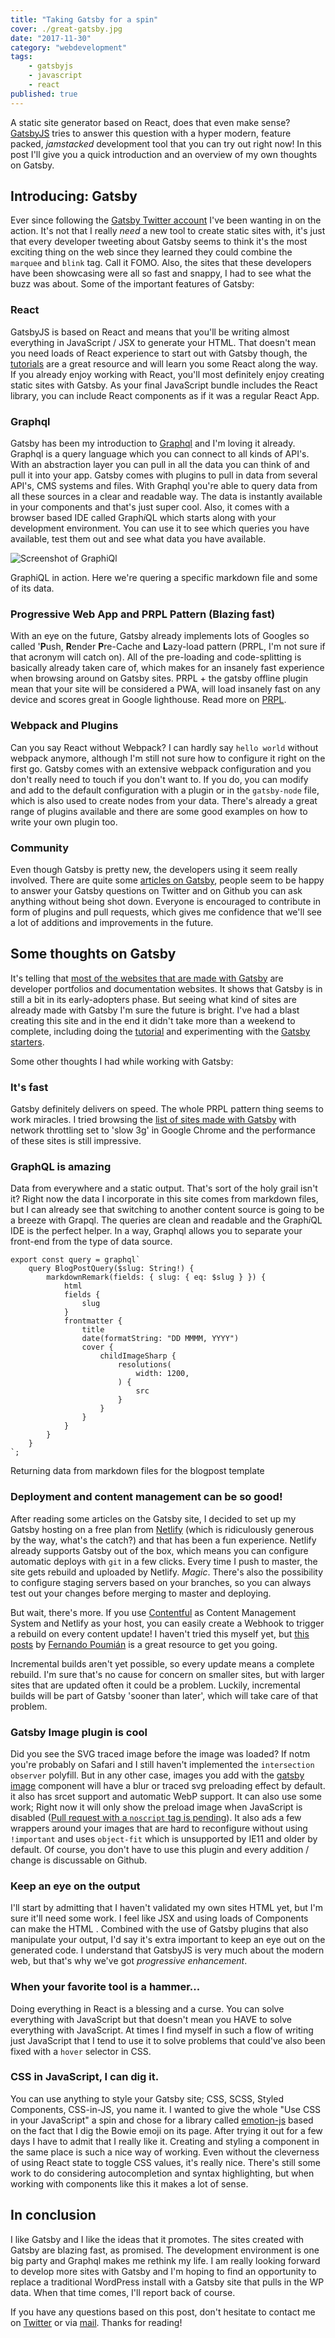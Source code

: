 ```yaml
---
title: "Taking Gatsby for a spin"
cover: ./great-gatsby.jpg
date: "2017-11-30"
category: "webdevelopment"
tags:
    - gatsbyjs
    - javascript
    - react
published: true
---
```


A static site generator based on React, does that even make sense? [GatsbyJS](https://gatsbyjs.org/) tries to answer this question with a hyper modern, feature packed, *jamstacked* development tool that you can try out right now! In this post I'll give you a quick introduction and an overview of my own thoughts on Gatsby.

## Introducing: Gatsby
Ever since following the [Gatsby Twitter account](https://twitter.com/gatsbyjs) I've been wanting in on the action. It's not that I really *need* a new tool to create static sites with, it's just that every developer tweeting about Gatsby seems to think it's the most exciting thing on the web since they learned they could combine the `marquee` and `blink` tag. Call it FOMO. Also, the sites that these developers have been showcasing were all so fast and snappy, I had to see what the buzz was about. 
Some of the important features of Gatsby:

### React

GatsbyJS is based on React and means that you'll be writing almost everything in JavaScript / JSX to generate your HTML. That doesn't mean you need loads of React experience to start out with Gatsby though, the [tutorials](https://www.gatsbyjs.org/tutorial/) are a great resource and will learn you some React along the way. If you already enjoy working with React, you'll most definitely enjoy creating static sites with Gatsby. As your final JavaScript bundle includes the React library, you can include React components as if it was a regular React App.

### Graphql

Gatsby has been my introduction to [Graphql](http://graphql.org/learn/) and I'm loving it already. Graphql is a query language which you can connect to all kinds of API's. With an abstraction layer you can pull in all the data you can think of and pull it into your app. Gatsby comes with plugins to pull in data from several API's, CMS systems and files. With Graphql you're able to query data from all these sources in a clear and readable way. The data is instantly available in your components and that's just super cool. Also, it comes with a browser based IDE called Graph*i*QL which starts along with your development environment. You can use it to see which queries you have available, test them out and see what data you have available.

<div class='caption'>

![Screenshot of GraphiQl](./grahiql_screenshot.png "GraphiQL")
<p class='caption__text'>
    GraphiQL in action. Here we're quering a specific markdown file and some of its data. 
</p>
</div>

### Progressive Web App and PRPL Pattern (Blazing fast)
With an eye on the future, Gatsby already implements lots of Googles so called '**P**ush, **R**ender **P**re-Cache and **L**azy-load pattern (PRPL, I'm not sure if that acronym will catch on). All of the pre-loading and code-splitting is basically already taken care of, which makes for an insanely fast experience when browsing around on Gatsby sites. PRPL + the gatsby offline plugin mean that your site will be considered a PWA, will load insanely fast on any device and scores great in Google lighthouse. Read more on [PRPL](https://www.gatsbyjs.org/docs/prpl-pattern/). 

### Webpack and Plugins
Can you say React without Webpack? I can hardly say `hello world` without webpack anymore, although I'm still not sure how to configure it right on the first go. Gatsby comes with an extensive webpack configuration and you don't really need to touch if you don't want to. If you do, you can modify and add to the default configuration with a plugin or in the `gatsby-node` file, which is also used to create nodes from your data. There's already a great range of plugins available and there are some good examples on how to write your own plugin too. 

### Community
Even though Gatsby is pretty new, the developers using it seem really involved. There are quite some [articles on Gatsby](https://www.gatsbyjs.org/blog/), people seem to be happy to answer your Gatsby questions on Twitter and on Github you can ask anything without being shot down. Everyone is encouraged to contribute in form of plugins and pull requests, which gives me confidence that we'll see a lot of additions and improvements in the future. 


## Some thoughts on Gatsby

It's telling that [most of the websites that are made with Gatsby](https://github.com/gatsbyjs/gatsby#showcase) are developer portfolios and documentation websites. It shows that Gatsby is in still a bit in its early-adopters phase. But seeing what kind of sites are already made with Gatsby I'm sure the future is bright. I've had a blast creating this site and in the end it didn't take more than a weekend to complete, including doing the [tutorial](https://www.gatsbyjs.org/tutorial/) and experimenting with the [Gatsby starters](https://www.gatsbyjs.org/docs/gatsby-starters/).

Some other thoughts I had while working with Gatsby: 

### It's fast
Gatsby definitely delivers on speed. The whole PRPL pattern thing seems to work miracles. I tried browsing the [list of sites made with Gatsby](https://github.com/gatsbyjs/gatsby#showcase) with network throttling set to 'slow 3g' in Google Chrome and the performance of these sites is still impressive.

### GraphQL is amazing

Data from everywhere and a static output. That's sort of the holy grail isn't it? Right now the data I incorporate in this site comes from markdown files, but I can already see that switching to another content source is going to be a breeze with Grapql. The queries are clean and readable and the Graph*i*QL IDE is the perfect helper. In a way, Graphql allows you to separate your front-end from the type of data source. 

<div class='caption'>

```es6
export const query = graphql`
    query BlogPostQuery($slug: String!) {
        markdownRemark(fields: { slug: { eq: $slug } }) {
            html
            fields {
                slug
            }
            frontmatter {
                title
                date(formatString: "DD MMMM, YYYY")
                cover {
                    childImageSharp {
                        resolutions(
                            width: 1200,
                        ) {
                            src
                        }
                    }
                }
            }
        }
    }
`;
```
<p class='caption__text'>
    Returning data from markdown files for the blogpost template
</p>
</div>

### Deployment and content management can be so good! 

After reading some articles on the Gatsby site, I decided to set up my Gatsby hosting on a free plan from [Netlify](https://www.netlify.com/) (which is ridiculously generous by the way, what's the catch?) and that has been a fun experience. Netlify already supports Gatsby out of the box, which means you can configure automatic deploys with `git` in a few clicks. Every time I push to master, the site gets rebuild and uploaded by Netlify. *Magic*. There's also the possibility to configure staging servers based on your branches, so you can always test out your changes before merging to master and deploying.  

But wait, there's more. If you use [Contentful](https://www.contentful.com/) as Content Management System and Netlify as your host, you can easily create a Webhook to trigger a rebuild on every content update! I haven't tried this myself yet, but [this posts](https://www.halfelectronic.com/post/setting-up-gatsby-js-contentful-and-netlify/) by [Fernando Poumián](https://twitter.com/fernandopoumian) is a great resource to get you going.

Incremental builds aren't yet possible, so every update means a complete rebuild. I'm sure that's no cause for concern on smaller sites, but with larger sites that are updated often it could be a problem. Luckily, incremental builds will be part of Gatsby 'sooner than later', which will take care of that problem. 

### Gatsby Image plugin is cool
Did you see the SVG traced image before the image was loaded? If notm you're probably on Safari and I still haven't implemented the `intersection observer` polyfill. But in any other case, images you add with the [gatsby image](https://using-gatsby-image.gatsbyjs.org/) component will have a blur or traced svg preloading effect by default. it also has srcet support and automatic WebP support. It can also use some work; Right now it will only show the preload image when JavaScript is disabled ([Pull request with a `noscript` tag is pending](https://github.com/gatsbyjs/gatsby/pull/3122_)). It also ads a few wrappers around your images that are hard to reconfigure without using `!important` and uses `object-fit` which is unsupported by IE11 and older by default. Of course, you don't have to use this plugin and every addition / change is discussable on Github. 

### Keep an eye on the output
I'll start by admitting that I haven't validated my own sites HTML yet, but I'm sure it'll need some work. I feel like JSX and using loads of Components can make the HTML . Combined with the use of Gatsby plugins that also manipulate your output, I'd say it's extra important to keep an eye out on the generated code. I understand that GatsbyJS is very much about the modern web, but that's why we've got *progressive enhancement*.

### When your favorite tool is a hammer... 
Doing everything in React is a blessing and a curse. You can solve everything with JavaScript but that doesn't mean you HAVE to solve everything with JavaScript. At times I find myself in such a flow of writing just JavaScript that I tend to use it to solve problems that could've also been fixed with a `hover` selector in CSS. 

### CSS in JavaScript, I can dig it.
You can use anything to style your Gatsby site; CSS, SCSS, Styled Components, CSS-in-JS, you name it. I wanted to give the whole "Use CSS in your JavaScript" a spin and chose for a library called [emotion-js](https://github.com/emotion-js/emotion) based on the fact that I dig the Bowie emoji on its page. After trying it out for a few days I have to admit that I really like it. Creating and styling a component in the same place is such a nice way of working. Even without the cleverness of using React state to toggle CSS values, it's really nice. There's still some work to do considering autocompletion and syntax highlighting, but when working with components like this it makes a lot of sense.


## In conclusion
I like Gatsby and I like the ideas that it promotes. The sites created with Gatsby are blazing fast, as promised. The development environment is one big party and Graphql makes me rethink my life. I am really looking forward to develop more sites with Gatsby and I'm hoping to find an opportunity to replace a traditional WordPress install with a Gatsby site that pulls in the WP data. When that time comes, I'll report back of course.

If you have any questions based on this post, don't hesitate to contact me on [Twitter](http://twitter.com/ardennl) or via [mail](mailto:a.de.raaij@gmail.com). Thanks for reading! 

